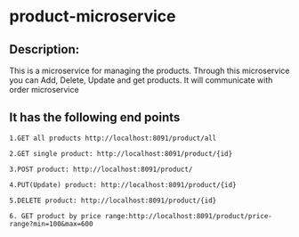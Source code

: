 # product-microservice
## Description:
 This is a microservice for managing the products. Through this microservice you can 
Add, Delete, Update and get products. It will communicate with order microservice
## It has the following end points

```
1.GET all products http://localhost:8091/product/all

2.GET single product: http://localhost:8091/product/{id}

3.POST product: http://localhost:8091/product/

4.PUT(Update) product: http://localhost:8091/product/{id}

5.DELETE product: http://localhost:8091/product/{id}

6. GET product by price range:http://localhost:8091/product/price-range?min=100&max=600

```

